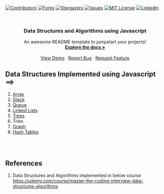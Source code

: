<div id="top"></div>

[![Contributors][contributors-shield]][contributors-url]
[![Forks][forks-shield]][forks-url]
[![Stargazers][stars-shield]][stars-url]
[![Issues][issues-shield]][issues-url]
[![MIT License][license-shield]][license-url]
[![LinkedIn][linkedin-shield]][linkedin-url]



<!-- PROJECT LOGO -->
<br />
<div align="center">
 

  <h3 align="center">Data Structures and Algorithms using Javascript </h3>

  <p align="center">
    An awesome README template to jumpstart your projects!
    <br />
    <a href="https://github.com/gopigoppu/data-structures-and-algorithms-javascript"><strong>Explore the docs »</strong></a>
    <br />
    <br />
    <a href="https://github.com/gopigoppu/data-structures-and-algorithms-javascript">View Demo</a>
    ·
    <a href="https://github.com/gopigoppu/data-structures-and-algorithms-javascript/issues">Report Bug</a>
    ·
    <a href="https://github.com/gopigoppu/data-structures-and-algorithms-javascript/issues">Request Feature</a>
  </p>
</div>

## Data Structures Implemented using Javascript ==>

1. [Array](./array/)
2. [Stack](./stack/)
3. [Queue](./queue/)
4. [Linked Lists](./linked_list/)
5. [Trees](./tree/)
6. Tries
7. [Graph](./graph/)
8. [Hash Tables](./hash_table/)


<br />
<br />

## References

1. Data Structures and Algorithms implemented in below course
https://udemy.com/course/master-the-coding-interview-data-structures-algorithms

<!-- MARKDOWN LINKS & IMAGES -->
<!-- https://www.markdownguide.org/basic-syntax/#reference-style-links -->
[contributors-shield]: https://img.shields.io/github/contributors/gopigoppu/data-structures-and-algorithms-javascript.svg?style=for-the-badge
[contributors-url]: https://github.com/gopigoppu/data-structures-and-algorithms-javascript/graphs/contributors
[forks-shield]: https://img.shields.io/github/forks/gopigoppu/data-structures-and-algorithms-javascript.svg?style=for-the-badge
[forks-url]: https://github.com/gopigoppu/data-structures-and-algorithms-javascript/network/members
[stars-shield]: https://img.shields.io/github/stars/gopigoppu/data-structures-and-algorithms-javascript.svg?style=for-the-badge
[stars-url]: https://github.com/gopigoppu/data-structures-and-algorithms-javascript/stargazers
[issues-shield]: https://img.shields.io/github/issues/gopigoppu/data-structures-and-algorithms-javascript.svg?style=for-the-badge
[issues-url]: https://github.com/gopigoppu/data-structures-and-algorithms-javascript/issues
[license-shield]: https://img.shields.io/github/license/gopigoppu/data-structures-and-algorithms-javascript.svg?style=for-the-badge
[license-url]: https://github.com/gopigoppu/data-structures-and-algorithms-javascript/blob/master/LICENSE.txt
[linkedin-shield]: https://img.shields.io/badge/-LinkedIn-black.svg?style=for-the-badge&logo=linkedin&colorB=555
[linkedin-url]: https://linkedin.com/in/gopigoppu
